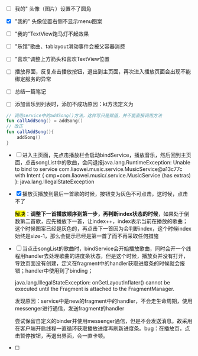 - [ ] 我的" 头像（图片）设置不了圆角

- [x] "我的" 头像位置右侧不显示menu图案

- [ ] "我的"TextView跑马灯不起效果

- [ ] "乐馆"歌曲、tablayout滑动事件会被父容器消费

- [ ] "喜欢"调整上方箭头和喜欢TextView位置

- [ ] 播放界面，反复点击播放按钮，退出到主页面，再次进入播放页面会出现不能绑定服务的异常

- [ ] 总结一篇笔记

- [ ] 添加音乐到列表时，添加不成功原因：kt方法定义为

```kotlin
// 调用service中的addSong()方法，这样写只是赋值，并不能直接调用方法
fun callAddSong() = addSong()
// 改正
fun callAddSong(){
    addSong()
}
```

- [ ] 进入主页面，先点击播放栏会启动bindService，播放音乐，然后回到主页面，点击songList中的歌曲，会闪退报java.lang.RuntimeException: Unable to bind to service com.liaowei.music.service.MusicService@a13c77c with Intent { cmp=com.liaowei.music/.service.MusicService (has extras) }: java.lang.IllegalStateException

- [x] 播放页播放到最后一首歌的时候，按钮变为灰色不可点击，这时候，点击不了
  
  <mark>解决</mark>：**调整下一首播放顺序到第一步，再判断index状态的时候**，如果处于倒数第二首歌，应先播放下一首，让index++，index表示当前在播放的歌曲；这个时候图案已经是灰色的，再点击下一首因为会判断index，这个时候index始终是size-1，那么会提示已经是第一首了而不再采取任何措施

- [ ] 当点击songList的歌曲时，bindService会开始播放歌曲，同时会开一个线程用handler去处理歌曲的进度条状态，但是这个时候，播放页并没有打开，导致页面没有创建，定义在fragment中的handler获取进度条的时候就会报错；handler中使用到了binding；
  
  java.lang.IllegalStateException: onGetLayoutInflater() cannot be executed until the Fragment is attached to the FragmentManager.
  
  发现原因：service中是new的fragment中的handler，不会走生命周期，使用messenger进行通信，发送fragment的handler
  
  尝试保留自定义的binder并使用messenger通信，但是不会发送消息。故采用在客户端开启线程一直循环获取播放进度再刷新进度条。bug：在播放页，点击暂停按钮，再退出界面，会一直卡顿。

- [ ] 
